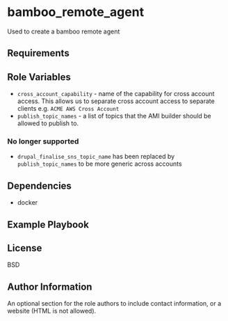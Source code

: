 # bamboo_remote_agent

Used to create a bamboo remote agent

Requirements
------------


Role Variables
--------------

- `cross_account_capability` - name of the capability for cross account access.
  This allows us to separate cross account access to separate clients
  e.g. `ACME AWS Cross Account`
- `publish_topic_names` - a list of topics that the AMI builder should be allowed
  to publish to.

### No longer supported

- `drupal_finalise_sns_topic_name` has been replaced by `publish_topic_names` to
  be more generic across accounts


Dependencies
------------

- docker

Example Playbook
----------------

License
-------

BSD

Author Information
------------------

An optional section for the role authors to include contact information, or a website (HTML is not allowed).
